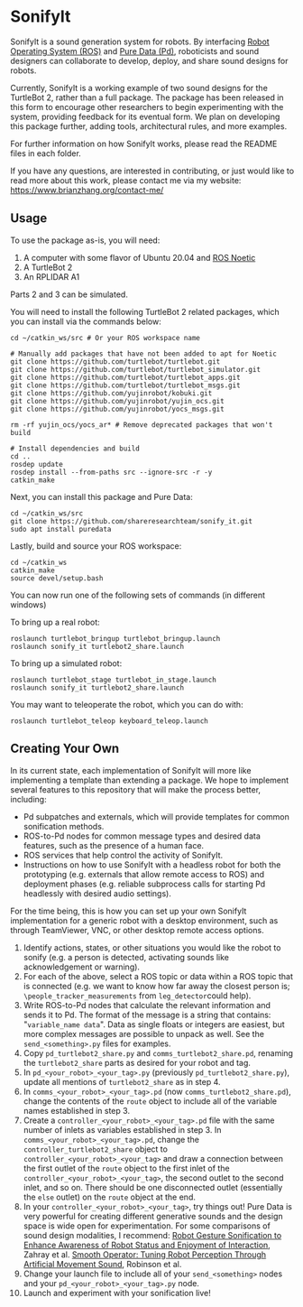 # SonifyIt

SonifyIt is a sound generation system for robots. By interfacing [Robot Operating System (ROS)](https://wiki.ros.org/) and [Pure Data (Pd)](https://puredata.info/), roboticists and sound designers can collaborate to develop, deploy, and share sound designs for robots. 

Currently, SonifyIt is a working example of two sound designs for the TurtleBot 2, rather than a full package. The package has been released in this form to encourage other researchers to begin experimenting with the system, providing feedback for its eventual form. We plan on developing this package further, adding tools, architectural rules, and more examples.

For further information on how SonifyIt works, please read the README files in each folder.

If you have any questions, are interested in contributing, or just would like to read more about this work, please contact me via my website: <https://www.brianzhang.org/contact-me/>

## Usage

To use the package as-is, you will need:

1. A computer with some flavor of Ubuntu 20.04 and [ROS Noetic](https://wiki.ros.org/noetic/Installation/Ubuntu)
2. A TurtleBot 2
3. An RPLIDAR A1

Parts 2 and 3 can be simulated. 

You will need to install the following TurtleBot 2 related packages, which you can install via the commands below:

```
cd ~/catkin_ws/src # Or your ROS workspace name

# Manually add packages that have not been added to apt for Noetic
git clone https://github.com/turtlebot/turtlebot.git
git clone https://github.com/turtlebot/turtlebot_simulator.git
git clone https://github.com/turtlebot/turtlebot_apps.git
git clone https://github.com/turtlebot/turtlebot_msgs.git
git clone https://github.com/yujinrobot/kobuki.git
git clone https://github.com/yujinrobot/yujin_ocs.git
git clone https://github.com/yujinrobot/yocs_msgs.git

rm -rf yujin_ocs/yocs_ar* # Remove deprecated packages that won't build

# Install dependencies and build
cd ..
rosdep update
rosdep install --from-paths src --ignore-src -r -y
catkin_make
```

Next, you can install this package and Pure Data:

```
cd ~/catkin_ws/src
git clone https://github.com/shareresearchteam/sonify_it.git
sudo apt install puredata
```

Lastly, build and source your ROS workspace:
```
cd ~/catkin_ws
catkin_make
source devel/setup.bash
```

You can now run one of the following sets of commands (in different windows)

To bring up a real robot:

```
roslaunch turtlebot_bringup turtlebot_bringup.launch
roslaunch sonify_it turtlebot2_share.launch
```

To bring up a simulated robot:

```
roslaunch turtlebot_stage turtlebot_in_stage.launch
roslaunch sonify_it turtlebot2_share.launch
```

You may want to teleoperate the robot, which you can do with:

```
roslaunch turtlebot_teleop keyboard_teleop.launch
```

## Creating Your Own

In its current state, each implementation of SonifyIt will more like implementing a template than extending a package. We hope to implement several features to this repository that will make the process better, including:

- Pd subpatches and externals, which will provide templates for common sonification methods.
- ROS-to-Pd nodes for common message types and desired data features, such as the presence of a human face. 
- ROS services that help control the activity of SonifyIt. 
- Instructions on how to use SonifyIt with a headless robot for both the prototyping (e.g. externals that allow remote access to ROS) and deployment phases (e.g. reliable subprocess calls for starting Pd headlessly with desired audio settings). 

For the time being, this is how you can set up your own SonifyIt implementation for a generic robot with a desktop environment, such as through TeamViewer, VNC, or other desktop remote access options.

1. Identify actions, states, or other situations you would like the robot to sonify (e.g. a person is detected, activating sounds like acknowledgement or warning). 
2. For each of the above, select a ROS topic or data within a ROS topic that is connected (e.g. we want to know how far away the closest person is; `\people_tracker_measurements` from `leg_detector`could help).
3. Write ROS-to-Pd nodes that calculate the relevant information and sends it to Pd. The format of the message is a string that contains: "`variable_name data`". Data as single floats or integers are easiest, but more complex messages are possible to unpack as well. See the `send_<something>.py` files for examples. 
4. Copy `pd_turtlebot2_share.py` and `comms_turtlebot2_share.pd`, renaming the `turtlebot2_share` parts as desired for your robot and tag. 
5. In `pd_<your_robot>_<your_tag>.py` (previously `pd_turtlebot2_share.py`), update all mentions of `turtlebot2_share` as in step 4. 
6. In `comms_<your_robot>_<your_tag>.pd` (now `comms_turtlebot2_share.pd`), change the contents of the `route` object to include all of the variable names established in step 3. 
7. Create a `controller_<your_robot>_<your_tag>.pd` file with the same number of inlets as variables established in step 3. In `comms_<your_robot>_<your_tag>.pd`, change the `controller_turtlebot2_share` object to `controller_<your_robot>_<your_tag>` and draw a connection between the first outlet of the `route` object to the first inlet of the `controller_<your_robot>_<your_tag>`, the second outlet to the second inlet, and so on. There should be one disconnected outlet (essentially the `else` outlet) on the `route` object at the end. 
8. In your `controller_<your_robot>_<your_tag>`, try things out! Pure Data is very powerful for creating different generative sounds and the design space is wide open for experimentation. For some comparisons of sound design modalities, I recommend:
[Robot Gesture Sonification to Enhance Awareness of Robot Status and Enjoyment of Interaction](https://ieeexplore.ieee.org/document/9223452), Zahray et al.
[Smooth Operator: Tuning Robot Perception Through Artificial Movement Sound](https://dl.acm.org/doi/abs/10.1145/3434073.3444658), Robinson et al. 
9. Change your launch file to include all of your `send_<something>` nodes and your `pd_<your_robot>_<your_tag>.py` node.
10. Launch and experiment with your sonification live!

